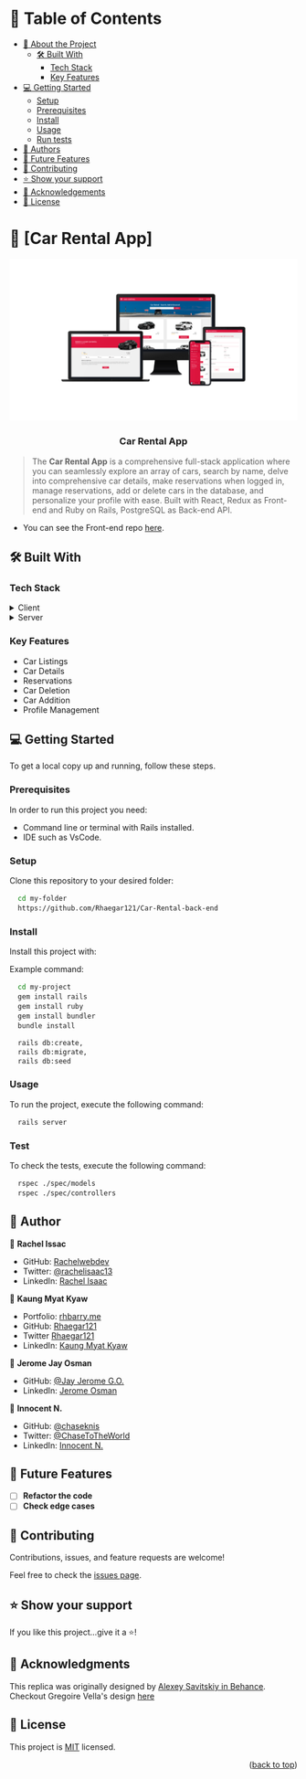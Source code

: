 <a name="readme-top"></a>

# 📗 Table of Contents

- [📖 About the Project](#about-project)
  - [🛠 Built With](#built-with)
    - [Tech Stack](#tech-stack)
    - [Key Features](#key-features)
- [💻 Getting Started](#getting-started)
  - [Setup](#setup)
  - [Prerequisites](#prerequisites)
  - [Install](#install)
  - [Usage](#usage)
  - [Run tests](#run-tests)
- [👥 Authors](#authors)
- [🔭 Future Features](#future-features)
- [🤝 Contributing](#contributing)
- [⭐️ Show your support](#support)
- [🙏 Acknowledgements](#acknowledgements)
- [📝 License](#license)

# 📖 [Car Rental App] <a name="about-project"></a>

<div align="center">
  <img src="carrental.png" alt="project sample" width="650"  height="auto" />
  <br/>

  <h3><b>Car Rental App</b></h3>

</div>

> The **Car Rental App** is a comprehensive full-stack application where you can seamlessly explore an array of cars, search by name, delve into comprehensive car details, make reservations when logged in, manage reservations, add or delete cars in the database, and personalize your profile with ease. Built with React, Redux as Front-end and Ruby on Rails, PostgreSQL as Back-end API.

- You can see the Front-end repo <a href="https://github.com/Rhaegar121/Car-Rental-front-end">here</a>.

## 🛠 Built With <a name="built-with"></a>

### Tech Stack <a name="tech-stack"></a>

<details>
  <summary>Client</summary>
  <ul>
    <li><a href="https://reactjs.org/">React.js</a></li>
    <li><a href="https://redux.js.org/">Redux</a></li>
  </ul>
</details>

<details>
  <summary>Server</summary>
  <ul>
    <li><a href="https://rubyonrails.org/">Ruby on Rails</a></li>
    <li><a href="https://www.postgresql.org/">PostgreSQL</a></li>
  </ul>
</details>

### Key Features <a name="key-features"></a>

- Car Listings
- Car Details
- Reservations
- Car Deletion
- Car Addition
- Profile Management

## 💻 Getting Started <a name="getting-started"></a>

To get a local copy up and running, follow these steps.

### Prerequisites

In order to run this project you need:

- Command line or terminal with Rails installed.
- IDE such as VsCode.

### Setup

Clone this repository to your desired folder:

```sh
  cd my-folder
  https://github.com/Rhaegar121/Car-Rental-back-end
```

### Install

Install this project with:

Example command:

```sh
  cd my-project
  gem install rails
  gem install ruby
  gem install bundler
  bundle install
```
```
  rails db:create, 
  rails db:migrate, 
  rails db:seed
```

### Usage

To run the project, execute the following command:

```sh
  rails server
```

### Test

To check the tests, execute the following command:

```sh
  rspec ./spec/models
  rspec ./spec/controllers
```

## 👥 Author <a name="authors"></a>

👤 **Rachel Issac**

- GitHub: [Rachelwebdev](https://github.com/Rachelwebdev)
- Twitter: [@rachelisaac13](https://twitter.com/Rachelisaac13)
- LinkedIn: [Rachel Isaac](https://www.linkedin.com/in/rachelisaac13/)

👤 **Kaung Myat Kyaw**

- Portfolio: [rhbarry.me](https://rhbarry.me)
- GitHub: [Rhaegar121](https://github.com/Rhaegar121)
- Twitter [Rhaegar121](https://twitter.com/Rhaegar121)
- LinkedIn: [Kaung Myat Kyaw](https://www.linkedin.com/in/kaungmyatkyaw/)

👤 **Jerome Jay Osman**

- GitHub: [@Jay Jerome G.O.](https://github.com/187jjay187)
- LinkedIn: [Jerome Osman](https://www.linkedin.com/in/)

👤 **Innocent N.**

- GitHub: [@chaseknis](https://github.com/Chaseknis/)
- Twitter: [@ChaseToTheWorld](https://twitter.com/chasetotheworld)
- LinkedIn: [Innocent N.](https://www.linkedin.com/in/innocent-n-200826252/)

## 🔭 Future Features <a name="future-features"></a>

- [ ] **Refactor the code**
- [ ] **Check edge cases**

## 🤝 Contributing <a name="contributing"></a>

Contributions, issues, and feature requests are welcome!

Feel free to check the [issues page](../../issues/).

## ⭐️ Show your support <a name="support"></a>

If you like this project...give it a ⭐️!

## 🙏 Acknowledgments <a name="acknowledgements"></a>

This replica was originally designed by <a href="https://www.behance.net/alexey_savitskiy">Alexey Savitskiy in Behance</a>. Checkout Gregoire Vella's design <a href="https://www.behance.net/gallery/37706679/Circle-(Landing-page-Dashboard-Mobile-App)">here</a>

## 📝 License <a name="license"></a>

This project is [MIT](./MIT.md) licensed.

<p align="right">(<a href="#readme-top">back to top</a>)</p>